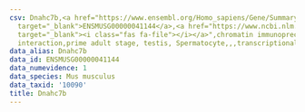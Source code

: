 ```yaml
---
csv: Dnahc7b,<a href="https://www.ensembl.org/Homo_sapiens/Gene/Summary?db=core;g=ENSMUSG00000041144"
  target="_blank">ENSMUSG00000041144</a>,<a href="https://www.ncbi.nlm.nih.gov/pubmed/25450459"
  target="_blank"><i class="fas fa-file"></i></a>",chromatin immunoprecipitation assay,direct
  interaction,prime adult stage, testis, Spermatocyte,,,transcriptional regulation,
data_alias: Dnahc7b
data_id: ENSMUSG00000041144
data_numevidence: 1
data_species: Mus musculus
data_taxid: '10090'
title: Dnahc7b
---
```

